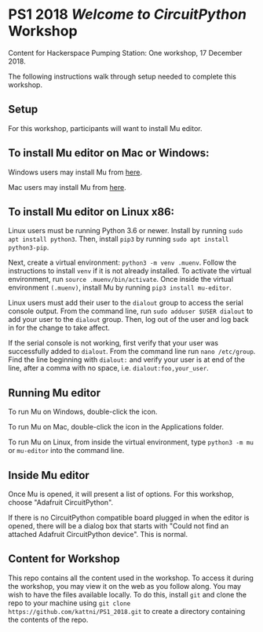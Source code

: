 # PS1 2018 *Welcome to CircuitPython* Workshop
Content for Hackerspace Pumping Station: One workshop, 17 December 2018.

The following instructions walk through setup needed to complete this workshop. 

## Setup
For this workshop, participants will want to install Mu editor.

## To install Mu editor on Mac or Windows:
Windows users may install Mu from [here](https://codewith.mu/en/download).

Mac users may install Mu from [here](https://codewith.mu/en/download).

## To install Mu editor on Linux x86:
Linux users must be running Python 3.6 or newer. Install by running `sudo apt install python3`.
Then, install `pip3` by running `sudo apt install python3-pip`.

Next, create a virtual environment: `python3 -m venv .muenv`. Follow the instructions to
install `venv` if it is not already installed. To activate the virtual environment, run
`source .muenv/bin/activate`. Once inside the virtual environment `(.muenv)`, install Mu
by running `pip3 install mu-editor`.

Linux users must add their user to the `dialout` group to access the serial console output. 
From the command line, run `sudo adduser $USER dialout` to add your user to the `dialout`
group. Then, log out of the user and log back in for the change to take affect.

If the serial console is not working, first verify that your user was successfully added to 
`dialout`. From the command line run `nano /etc/group`. Find the line beginning with 
`dialout:` and verify your user is at end of the line, after a comma with no space, 
i.e. `dialout:foo,your_user`.

## Running Mu editor
To run Mu on Windows, double-click the icon.

To run Mu on Mac, double-click the icon in the Applications folder.

To run Mu on Linux, from inside the virtual environment, type `python3 -m mu` or `mu-editor` 
into the command line.

## Inside Mu editor
Once Mu is opened, it will present a list of options. For this workshop, choose "Adafruit
CircuitPython".

If there is no CircuitPython compatible board plugged in when the editor is opened, there will
be a dialog box that starts with "Could not find an attached Adafruit CircuitPython device".
This is normal.

## Content for Workshop
This repo contains all the content used in the workshop. To access it during the workshop,
you may view it on the web as you follow along. You may wish to have the files available
locally. To do this, install `git` and clone the repo to your machine using
`git clone https://github.com/kattni/PS1_2018.git` to create a directory containing the
contents of the repo.
